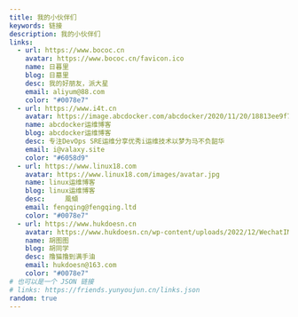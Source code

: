 ```yaml
---
title: 我的小伙伴们
keywords: 链接
description: 我的小伙伴们
links:
  - url: https://www.bococ.cn
    avatar: https://www.bococ.cn/favicon.ico
    name: 日暮里
    blog: 日墓里
    desc: 我的好朋友，派大星
    email: aliyum@88.com
    color: "#0078e7"
  - url: https://www.i4t.cn
    avatar: https://image.abcdocker.com/abcdocker/2020/11/20/18813ee9f7f96/18813ee9f7f96.png
    name: abcdocker运维博客
    blog: abcdocker运维博客
    desc: 专注DevOps SRE运维分享优秀i运维技术以梦为马不负韶华
    email: i@valaxy.site
    color: "#6058d9"
  - url: https://www.linux18.com
    avatar: https://www.linux18.com/images/avatar.jpg
    name: linux运维博客
    blog: linux运维博客
    desc:     風傾
    email: fengqing@fengqing.ltd
    color: "#0078e7"
  - url: https://www.hukdoesn.cn
    avatar: https://www.hukdoesn.cn/wp-content/uploads/2022/12/WechatIMG114.jpeg
    name: 胡图图
    blog: 胡同学
    desc: 撸猫撸到满手油
    email: hukdoesn@163.com
    color: "#0078e7"
# 也可以是一个 JSON 链接
# links: https://friends.yunyoujun.cn/links.json
random: true
---
```


<YunLinks :links="frontmatter.links" :random="frontmatter.random" />
